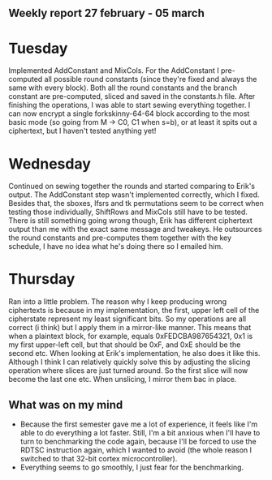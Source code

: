 ## Weekly report 27 february - 05 march

# Tuesday

Implemented AddConstant and MixCols. For the AddConstant I pre-computed all possible round constants (since they're
fixed and always the same with every block). Both all the round constants and the branch constant are pre-computed,
sliced and saved in the constants.h file. After finishing the operations, I was able to start sewing everything
together. I can now encrypt a single forkskinny-64-64 block according to the most basic mode (so going from M -> C0, C1
when s=b), or at least it spits out a ciphertext, but I haven't tested anything yet!

# Wednesday

Continued on sewing together the rounds and started comparing to Erik's output. The AddConstant step wasn't implemented
correctly, which I fixed. Besides that, the sboxes, lfsrs and tk permutations seem to be correct when testing those
individually, ShiftRows and MixCols still have to be tested. There is still something going wrong though, Erik has
different ciphertext output than me with the exact same message and tweakeys. He outsources the round constants and
pre-computes them together with the key schedule, I have no idea what he's doing there so I emailed him.

# Thursday

Ran into a little problem. The reason why I keep producing wrong ciphertexts is because in my implementation,
the first, upper left cell of the cipherstate represent my least significant bits. So my operations are all correct (i
think) but I apply them in a mirror-like manner. This means that when a plaintext block, for example, equals
0xFEDCBA987654321, 0x1 is my first upper-left cell, but that should be 0xF, and 0xE should be the second etc. When
looking at Erik's implementation, he also does it like this. Although I think I can relatively quickly solve this by
adjusting the slicing operation where slices are just turned around. So the first slice will now become the last one
etc. When unslicing, I mirror them bac in place.

## What was on my mind

- Because the first semester gave me a lot of experience, it feels like I'm able to do everything a lot faster. Still,
  I'm a bit anxious when I'll have to turn to benchmarking the code again, because I'll be forced to use the RDTSC
  instruction again, which I wanted to avoid (the whole reason I switched to that 32-bit cortex microcontroller).
- Everything seems to go smoothly, I just fear for the benchmarking.